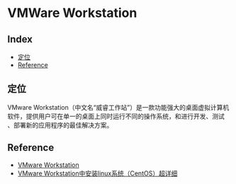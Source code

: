 VMWare Workstation
===

Index
---
- [定位](#定位)
- [Reference](#Reference)

## 定位
VMware Workstation（中文名“威睿工作站”）是一款功能强大的桌面虚拟计算机软件，提供用户可在单一的桌面上同时运行不同的操作系统，和进行开发、测试 、部署新的应用程序的最佳解决方案。

## Reference
- [VMware Workstation](https://baike.baidu.com/item/VMware%20Workstation/9884359?fr=aladdin)
- [VMware Workstation中安装linux系统（CentOS）超详细](https://blog.csdn.net/u010996565/article/details/79048104)
